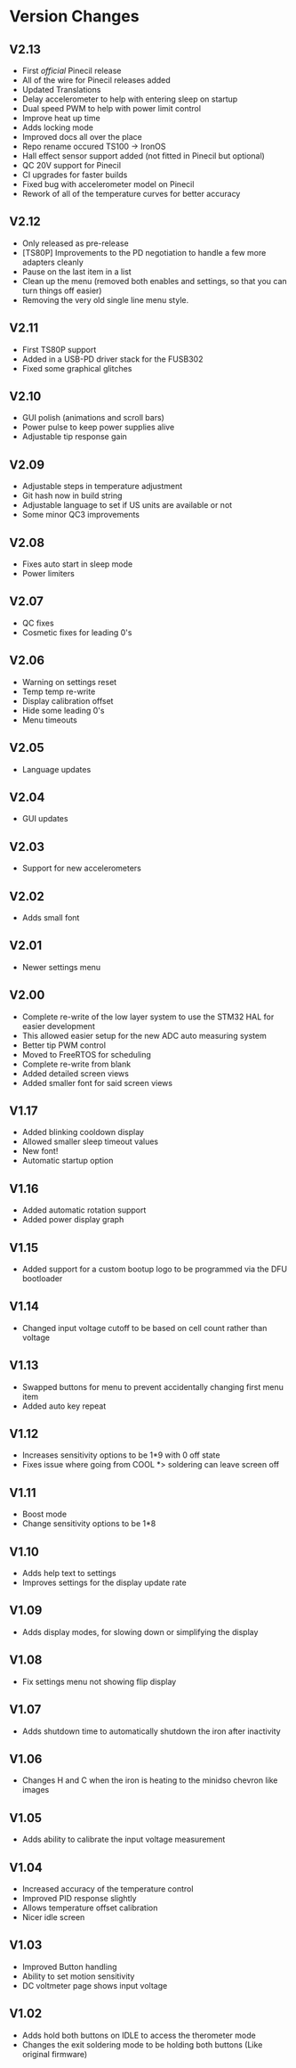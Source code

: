 # Version Changes

## V2.13

* First _official_ Pinecil release
* All of the wire for Pinecil releases added
* Updated Translations
* Delay accelerometer to help with entering sleep on startup
* Dual speed PWM to help with power limit control
* Improve heat up time
* Adds locking mode
* Improved docs all over the place
* Repo rename occured TS100 -> IronOS
* Hall effect sensor support added (not fitted in Pinecil but optional)
* QC 20V support for Pinecil
* CI upgrades for faster builds
* Fixed bug with accelerometer model on Pinecil
* Rework of all of the temperature curves for better accuracy



## V2.12

* Only released as pre-release
* [TS80P] Improvements to the PD negotiation to handle a few more adapters cleanly
* Pause on the last item in a list
* Clean up the menu (removed both enables and settings, so that you can turn things off easier)
* Removing the very old single line menu style.


## V2.11

* First TS80P support
* Added in a USB-PD driver stack for the FUSB302
* Fixed some graphical glitches

## V2.10

* GUI polish (animations and scroll bars)
* Power pulse to keep power supplies alive
* Adjustable tip response gain

## V2.09

* Adjustable steps in temperature adjustment
* Git hash now in build string
* Adjustable language to set if US units are available or not
* Some minor QC3 improvements

## V2.08

* Fixes auto start in sleep mode
* Power limiters

## V2.07

* QC fixes 
* Cosmetic fixes for leading 0's

## V2.06

* Warning on settings reset
* Temp temp re-write
* Display calibration offset
* Hide some leading 0's
* Menu timeouts

## V2.05

* Language updates


## V2.04

* GUI updates

## V2.03

* Support for new accelerometers

## V2.02

* Adds small font

## V2.01

* Newer settings menu

## V2.00

* Complete re-write of the low layer system to use the STM32 HAL for easier development
* This allowed easier setup for the new ADC auto measuring system
* Better tip PWM control
* Moved to FreeRTOS for scheduling
* Complete re-write from blank
* Added detailed screen views
* Added smaller font for said screen views


## V1.17

* Added blinking cooldown display
* Allowed smaller sleep timeout values
* New font!
* Automatic startup option

## V1.16

* Added automatic rotation support
* Added power display graph

## V1.15

* Added support for a custom bootup logo to be programmed via the DFU bootloader

## V1.14

* Changed input voltage cutoff to be based on cell count rather than voltage

## V1.13

* Swapped buttons for menu to prevent accidentally changing first menu item
* Added auto key repeat

## V1.12

* Increases sensitivity options to be 1*9 with 0 off state
* Fixes issue where going from COOL *> soldering can leave screen off

## V1.11

* Boost mode
* Change sensitivity options to be 1*8

## V1.10

* Adds help text to settings
* Improves settings for the display update rate

## V1.09

* Adds display modes, for slowing down or simplifying the display

## V1.08

* Fix settings menu not showing flip display

## V1.07

* Adds shutdown time to automatically shutdown the iron after inactivity

## V1.06

* Changes H and C when the iron is heating to the minidso chevron like images

## V1.05

* Adds ability to calibrate the input voltage measurement

## V1.04

* Increased accuracy of the temperature control
* Improved PID response slightly
* Allows temperature offset calibration
* Nicer idle screen

## V1.03

* Improved Button handling
* Ability to set motion sensitivity
* DC voltmeter page shows input voltage

## V1.02

* Adds hold both buttons on IDLE to access the therometer mode
* Changes the exit soldering mode to be holding both buttons (Like original firmware)
